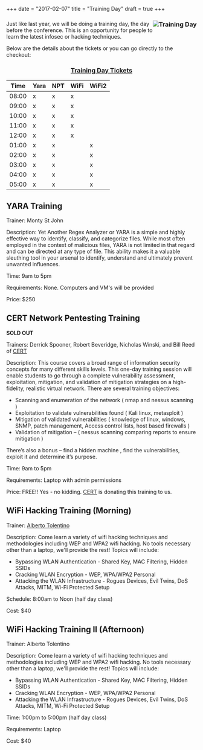 +++
date = "2017-02-07"
title = "Training Day"
draft = true
+++

### <div style="float:right">![Training Day](/img/icons/training.png)</div>


Just like last year, we will be doing a training day, the day before the conference. This is an opportunity for people to learn the latest infosec or hacking techniques. 

Below are the details about the tickets or you can go directly to the checkout:

### <div align="center">[Training Day Tickets](https://bsidesroc2017training.eventbrite.com)</div>

Time    | Yara | NPT | WiFi | WiFi2
--------|-----|-----|-----|----------------------------
08:00	| x  |  x  |  x  |  
09:00	| x  |  x  |  x  |
10:00   | x  |  x  |  x  |
11:00   | x  |  x  |  x  |
12:00   | x  |  x  |  x  |  
01:00    | x  |  x  |     | x
02:00    | x  |  x  |     | x
03:00    | x  |  x  |     | x
04:00    | x  |  x  |     | x
05:00    | x  |  x  |     | x

## YARA Training
Trainer: Monty St John

Description: Yet Another Regex Analyzer or YARA is a simple and highly effective way to identify, classify, and categorize files. While most often employed in the context of malicious files, YARA is not limited in that regard and can be directed at any type of file. This ability makes it a valuable sleuthing tool in your arsenal to identify, understand and ultimately prevent unwanted influences.

Time: 9am to 5pm

Requirements: None. Computers and VM's will be provided

Price: $250

## CERT Network Pentesting Training

**SOLD OUT**

Trainers: Derrick Spooner, Robert Beveridge, Nicholas Winski, and Bill Reed of [CERT](https://www.cert.org)

Description: This course covers a broad range of information security concepts for many different skills levels. This one-day training session will enable students to go through a complete vulnerability assessment, exploitation, mitigation, and validation of mitigation strategies on a high-fidelity, realistic virtual network. There are several training objectives:

* Scanning and enumeration of the network ( nmap and nessus scanning )
* Exploitation to validate vulnerabilities found ( Kali linux, metasploit )
* Mitigation of validated vulnerabilities ( knowledge of linux, windows, SNMP, patch management, Access control lists, host based firewalls )
* Validation of mitigation – ( nessus scanning comparing reports to ensure mitigation )

There’s also a bonus – find a hidden machine , find the vulnerabilities, exploit it and determine it’s purpose.

Time: 9am to 5pm

Requirements: Laptop with admin permissions

Price: FREE!! Yes - no kidding. [CERT](https://www.cert.org) is donating this training to us.

## WiFi Hacking Training (Morning)
Trainer: [Alberto Tolentino](https://www.thehackerground.com/)

Description: Come learn a variety of wifi hacking techniques and methodologies including WEP and WPA2 wifi hacking. No tools necessary other than a laptop, we'll provide the rest!
Topics will include:

* Bypassing WLAN Authentication - Shared Key, MAC Filtering, Hidden SSIDs
* Cracking WLAN Encryption - WEP, WPA/WPA2 Personal
* Attacking the WLAN Infrastructure - Rogues Devices, Evil Twins, DoS Attacks, MITM, Wi-Fi Protected Setup

Schedule: 8:00am to Noon (half day class)

Cost: $40


## WiFi Hacking Training II (Afternoon)
Trainer: Alberto Tolentino

Description: Come learn a variety of wifi hacking techniques and methodologies including WEP and WPA2 wifi hacking. No tools necessary other than a laptop, we'll provide the rest!
Topics will include:

* Bypassing WLAN Authentication - Shared Key, MAC Filtering, Hidden SSIDs
* Cracking WLAN Encryption - WEP, WPA/WPA2 Personal
* Attacking the WLAN Infrastructure - Rogues Devices, Evil Twins, DoS Attacks, MITM, Wi-Fi Protected Setup

Time: 1:00pm to 5:00pm (half day class)

Requirements: Laptop

Cost: $40
